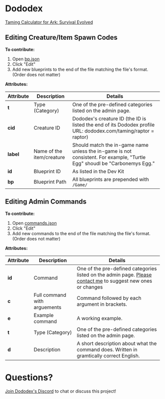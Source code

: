 # Dododex
<a href="http://www.dododex.com">Taming Calculator for Ark: Survival Evolved</a>

## Editing Creature/Item Spawn Codes

**To contribute:**

1. Open [bp.json](https://github.com/dododex/dododex/blob/master/bp.json)
2. Click "Edit"
3. Add new blueprints to the end of the file matching the file's format. (Order does not matter)

**Attributes:**

| Attribute | Description | Details |
| -- | -- | -- |
| **t** | Type (Category) | One of the pre-defined categories listed on the admin page. |
| **cid** | Creature ID | Dododex's creature ID (the ID is listed the end of its Dododex profile URL: dododex.com/taming/raptor = raptor) |
| **label** | Name of the item/creature | Should match the in-game name unless the in-game is not consistent. For example, "Turtle Egg" shoudl be "Carbonemys Egg." |
| **id** | Blueprint ID | As listed in the Dev Kit |
| **bp** | Blueprint Path | All blueprints are prepended with `/Game/` |

## Editing Admin Commands 

**To contribute:**

1. Open [commands.json](https://github.com/dododex/dododex/blob/master/commands.json)
2. Click "Edit"
3. Add new commands to the end of the file matching the file's format. (Order does not matter)

**Attributes:**

| Attribute | Description | Details |
| -- | -- | -- |
| **id** | Command | One of the pre-defined categories listed on the admin page. [Please contact me](https://discord.gg/KvmRSSV) to suggest new ones or changes |
| **c** | Full command with arguements | Command followed by each argument in brackets. |
| **e** | Example command | A working example. |
| **t** | Type (Category) | One of the pre-defined categories listed on the admin page.  |
| **d** | Description | A short description about what the command does. Written in gramtically correct English. |

# Questions?

[Join Dododex's Discord](https://discord.gg/KvmRSSV) to chat or discuss this project!

